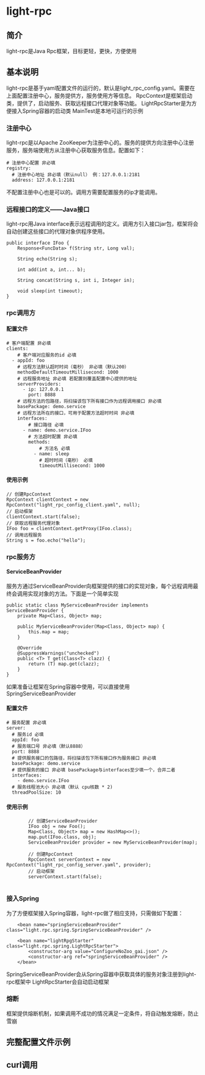 # light-rpc

## 简介
light-rpc是Java Rpc框架，目标更轻，更快，方便使用

## 基本说明

light-rpc是基于yaml配置文件的运行的，默认是light_rpc_config.yaml。需要在上面配置注册中心，服务提供方，服务使用方等信息。
RpcContext是框架启动类，提供了，启动服务、获取远程接口代理对象等功能。
LightRpcStarter是为方便接入Spring容器的启动类
MainTest是本地可运行的示例

### 注册中心

light-rpc是以Apache ZooKeeper为注册中心的。服务的提供方向注册中心注册服务，服务端使用方从注册中心获取服务信息。配置如下：
```
# 注册中心配置 非必填
registry:
  # 注册中心地址 非必填（默认null） 例：127.0.0.1:2181
  address: 127.0.0.1:2181
```
不配置注册中心也是可以的。调用方需要配置服务的ip才能调用。

### 远程接口的定义——Java接口
light-rpc用Java interface表示远程调用的定义。调用方引入接口jar包，框架将会自动创建这些接口的代理对象供程序使用。
```
public interface IFoo {
    Response<FuncData> f(String str, Long val);
    
    String echo(String s);

    int add(int a, int... b);

    String concat(String s, int i, Integer in);

    void sleep(int timeout);
}
```

### rpc调用方

#### 配置文件

```
# 客户端配置 非必填
clients:
    # 客户端对应服务的id 必填
  - appId: foo
    # 远程方法默认超时时间（毫秒） 非必填（默认200）
    methodDefaultTimeoutMillisecond: 1000
    # 远程服务地址 非必填 若配置则覆盖配置中心提供的地址
    serverProviders:
      - ip: 127.0.0.1
        port: 8888
    # 远程方法的包路径，将扫描该包下所有接口作为远程调用接口 非必填
    basePackage: demo.service
    # 远程方法所在的接口，可用于配置方法超时时间 非必填
    interfaces:
        # 接口路径 必填
      - name: demo.service.IFoo
        # 方法超时配置 非必填
        methods:
            # 方法名 必填
          - name: sleep
            # 超时时间（毫秒） 必填
            timeoutMillisecond: 1000
```


#### 使用示例
```
// 创建RpcContext
RpcContext clientContext = new RpcContext("light_rpc_config_client.yaml", null);
// 启动框架
clientContext.start(false);
// 获取远程服务代理对象
IFoo foo = clientContext.getProxy(IFoo.class);
// 调用远程服务
String s = foo.echo("hello");

```

### rpc服务方

#### ServiceBeanProvider
服务方通过ServiceBeanProvider向框架提供的接口的实现对象，每个远程调用最终会调用实现对象的方法。下面是一个简单实现
```
public static class MyServiceBeanProvider implements ServiceBeanProvider {
    private Map<Class, Object> map;

    public MyServiceBeanProvider(Map<Class, Object> map) {
        this.map = map;
    }

    @Override
    @SuppressWarnings("unchecked")
    public <T> T get(Class<T> clazz) {
        return (T) map.get(clazz);
    }
}
```
如果准备让框架在Spring容器中使用，可以直接使用SpringServiceBeanProvider


#### 配置文件

```
# 服务配置 非必填
server:
  # 服务id 必填
  appId: foo
  # 服务端口号 非必填（默认8888）
  port: 8888
  # 提供服务接口的包路径，将扫描该包下所有接口作为服务接口 非必填
  basePackage: demo.service
  # 提供服务的接口 非必填 basePackage与interfaces至少填一个，合并二者
  interfaces:
    - demo.service.IFoo
  # 服务线程池大小 非必填（默认 cpu核数 * 2)
  threadPoolSize: 10

```

#### 使用示例

```
        // 创建ServiceBeanProvider
        IFoo obj = new Foo();
        Map<Class, Object> map = new HashMap<>();
        map.put(IFoo.class, obj);
        ServiceBeanProvider provider = new MyServiceBeanProvider(map);

        // 创建RpcContext
        RpcContext serverContext = new RpcContext("light_rpc_config_server.yaml", provider);
        // 启动框架
        serverContext.start(false);
    
```

### 接入Spring

为了方便框架接入Spring容器，light-rpc做了相应支持，只需做如下配置：
```
    <bean name="springServiceBeanProvider" class="light.rpc.spring.SpringServiceBeanProvider" />

    <bean name="lightRpgStarter" class="light.rpc.spring.LightRpcStarter">
        <constructor-arg value="ConfigureNoZoo_gai.json" />
        <constructor-arg ref="springServiceBeanProvider" />
    </bean>
```
SpringServiceBeanProvider会从Spring容器中获取具体的服务对象注册到light-rpc框架中
LightRpcStarter会自动启动框架

### 熔断
框架提供熔断机制，如果调用不成功的情况满足一定条件，将自动触发熔断，防止雪崩


## 完整配置文件示例

## curl调用



